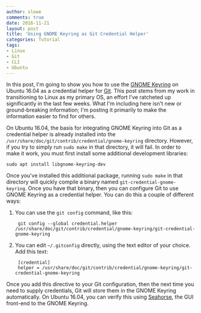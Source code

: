 ```yaml
---
author: slowe
comments: true
date: 2016-11-21
layout: post
title: 'Using GNOME Keyring as Git Credential Helper'
categories: Tutorial
tags:
- Linux
- Git
- CLI
- Ubuntu
---
```


In this post, I'm going to show you how to use the [GNOME Keyring][link-2] on Ubuntu 16.04 as a credential helper for [Git][link-1]. This post stems from my work in transitioning to Linux as my primary OS, an effort I've ratcheted up significantly in the last few weeks. What I'm including here isn't new or ground-breaking information; I'm posting it primarily to make the information easier to find for others.

On Ubuntu 16.04, the basis for integrating GNOME Keyring into Git as a credential helper is already installed into the `/usr/share/doc/git/contrib/credential/gnome-keyring` directory. However, if you try to simply run `sudo make` in that directory, it will fail. In order to make it work, you must first install some additional development libraries:

    sudo apt install libgnome-keyring-dev

Once you've installed this additional package, running `sudo make` in that directory will quickly compile a binary named `git-credential-gnome-keyring`. Once you have that binary, then you can configure Git to use GNOME Keyring as a credential helper. You can do this a couple of different ways:

1. You can use the `git config` command, like this:

        git config --global credential.helper /usr/share/doc/git/contrib/credential/gnome-keyring/git-credential-gnome-keyring

2. You can edit `~/.gitconfig` directly, using the text editor of your choice. Add this text:

        [credential]
        helper = /usr/share/doc/git/contrib/credential/gnome-keyring/git-credential-gnome-keyring

Once you add this directive to your Git configuration, then the next time you need to supply credentials, Git will store them in the GNOME Keyring automatically. On Ubuntu 16.04, you can verify this using [Seahorse][link-3], the GUI front-end to the GNOME Keyring.



[link-1]: https://git-scm.com/
[link-2]: https://wiki.gnome.org/action/show/Projects/GnomeKeyring
[link-3]: https://wiki.gnome.org/Apps/Seahorse
[link-4]: https://www.ubuntu.com/
